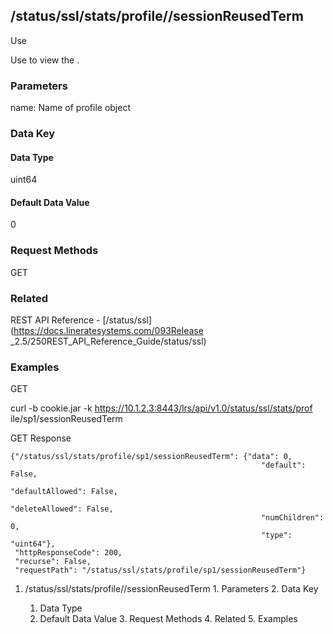 ## /status/ssl/stats/profile/<name>/sessionReusedTerm

Use

Use to view the .

### Parameters

name: Name of profile object

### Data Key

#### Data Type

uint64

#### Default Data Value

0

### Request Methods

GET

### Related

REST API Reference - [/status/ssl](https://docs.lineratesystems.com/093Release
_2.5/250REST_API_Reference_Guide/status/ssl)

### Examples

GET

curl -b cookie.jar -k https://10.1.2.3:8443/lrs/api/v1.0/status/ssl/stats/prof
ile/sp1/sessionReusedTerm

GET Response

    
    {"/status/ssl/stats/profile/sp1/sessionReusedTerm": {"data": 0,
                                                            "default": False,
                                                            "defaultAllowed": False,
                                                            "deleteAllowed": False,
                                                            "numChildren": 0,
                                                            "type": "uint64"},
     "httpResponseCode": 200,
     "recurse": False,
     "requestPath": "/status/ssl/stats/profile/sp1/sessionReusedTerm"}
    

  1. /status/ssl/stats/profile/<name>/sessionReusedTerm
    1. Parameters
    2. Data Key
      1. Data Type
      2. Default Data Value
    3. Request Methods
    4. Related
    5. Examples

